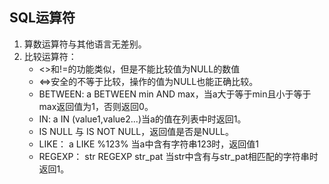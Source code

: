 ## SQL运算符

1. 算数运算符与其他语言无差别。
2. 比较运算符：
   - <>和!=的功能类似，但是不能比较值为NULL的数值
   - <=>安全的不等于比较，操作的值为NULL也能正确比较。
   - BETWEEN: a BETWEEN min AND max，当a大于等于min且小于等于max返回值为1，否则返回0。
   - IN: a IN (value1,value2...)当a的值在列表中时返回1。
   - IS NULL 与 IS NOT NULL，返回值是否是NULL。
   - LIKE： a LIKE %123% 当a中含有字符串123时，返回值1
   - REGEXP： str REGEXP str_pat 当str中含有与str_pat相匹配的字符串时返回1。

